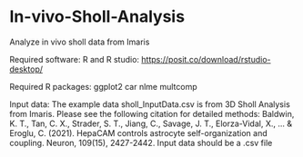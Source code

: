 # In-vivo-Sholl-Analysis
Analyze in vivo sholl data from Imaris 

Required software:
R and R studio: https://posit.co/download/rstudio-desktop/

Required R packages:
ggplot2
car
nlme
multcomp

Input data:
The example data sholl_InputData.csv is from 3D Sholl Analysis from Imaris. 
Please see the following citation for detailed methods: Baldwin, K. T., Tan, C. X., Strader, S. T., Jiang, C., Savage, J. T., Elorza-Vidal, X., ... & Eroglu, C. (2021). HepaCAM controls astrocyte self-organization and coupling. Neuron, 109(15), 2427-2442.
Input data should be a .csv file
